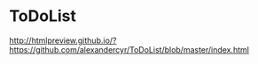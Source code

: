 # ToDoList

http://htmlpreview.github.io/?https://github.com/alexandercyr/ToDoList/blob/master/index.html
